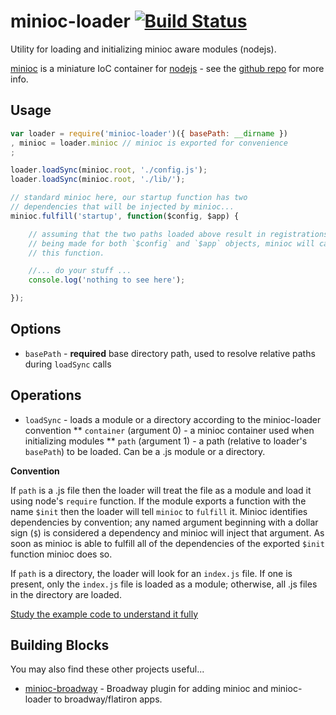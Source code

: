 minioc-loader [![Build Status](https://travis-ci.org/netsteps/minioc-loader.png?branch=master)](https://travis-ci.org/netsteps/minioc-loader)
=============

Utility for loading and initializing minioc aware modules (nodejs).

[minioc](https://github.com/flitbit/minioc) is a miniature IoC container for [nodejs](http://nodejs.org/) - see the [github repo](https://github.com/flitbit/minioc) for more info.

## Usage

```javascript
var loader = require('minioc-loader')({ basePath: __dirname })
, minioc = loader.minioc // minioc is exported for convenience
;

loader.loadSync(minioc.root, './config.js');
loader.loadSync(minioc.root, './lib/');

// standard minioc here, our startup function has two
// dependencies that will be injected by minioc...
minioc.fulfill('startup', function($config, $app) {

	// assuming that the two paths loaded above result in registrations
	// being made for both `$config` and `$app` objects, minioc will call
	// this function.

	//... do your stuff ...
	console.log('nothing to see here');

});
```

## Options

* `basePath` - **required** base directory path, used to resolve relative paths during `loadSync` calls

## Operations

* `loadSync` - loads a module or a directory according to the minioc-loader convention
** `container` (argument 0) - a minioc container used when initializing modules
** `path` (argument 1) - a path (relative to loader's `basePath`) to be loaded. Can be a .js module or a directory.

**Convention**

If `path` is a .js file then the loader will treat the file as a module and load it using node's `require` function. If the module exports a function with the name `$init` then the loader will tell `minioc` to `fulfill` it. Minioc identifies dependencies by convention; any named argument beginning with a dollar sign (`$`) is considered a dependency and minioc will inject that argument. As soon as minioc is able to fulfill all of the dependencies of the exported `$init` function minioc does so.

If `path` is a directory, the loader will look for an `index.js` file. If one is present, only the `index.js` file is loaded as a module; otherwise, all .js files in the directory are loaded.

[Study the example code to understand it fully](https://github.com/netsteps/minioc-loader/blob/master/examples/example.js)

## Building Blocks

You may also find these other projects useful...

* [minioc-broadway](https://github.com/spicydonuts/minioc-broadway) - Broadway plugin for adding minioc and minioc-loader to broadway/flatiron apps.
